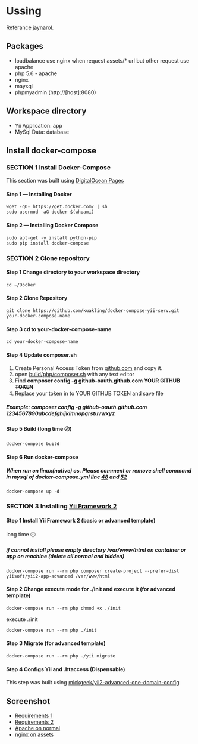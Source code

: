 # Ussing
Referance [jaynarol](https://www.jaynarol.com/docker-compose-part-1/).

## Packages
- loadbalance use nginx when request assets/\* url but other request use apache
- php 5.6 - apache
- nginx
- maysql
- phpmyadmin (http://[host]:8080)

## Workspace directory
- Yii Application: app
- MySql Data: database



## Install docker-compose
### SECTION 1 Install Docker-Compose
This section was built using [DigitalOcean Pages](https://www.digitalocean.com/community/tutorials/how-to-install-and-use-docker-compose-on-ubuntu-14-04)

#### Step 1 — Installing Docker
```
wget -qO- https://get.docker.com/ | sh
sudo usermod -aG docker $(whoami)
```

#### Step 2 — Installing Docker Compose
```
sudo apt-get -y install python-pip
sudo pip install docker-compose
```


### SECTION 2 Clone repository
#### Step 1 Change directory to your workspace directory
```
cd ~/Docker
```

#### Step 2 Clone Repository
```
git clone https://github.com/kuakling/docker-compose-yii-serv.git your-docker-compose-name
```

#### Step 3 cd to your-docker-compose-name
```
cd your-docker-compose-name
```

#### Step 4 Update composer.sh
1. Create Personal Access Token from [github.com](https://github.com/settings/tokens) and copy it.
2. open [build/php/composer.sh](https://github.com/kuakling/docker-compose-yii-serv/blob/master/build/php/composer.sh) with any text editor
4. Find **composer config -g github-oauth.github.com ~~YOUR GITHUB TOKEN~~**
3. Replace your token in to YOUR GITHUB TOKEN and save file

##### Example: composer config -g github-oauth.github.com 1234567890abcdefghijklmnopqrstuvwxyz

#### Step 5 Build (long time :clock8:)
```
docker-compose build
```

#### Step 6 Run docker-compose
##### When run on linux(native) os. Please comment or remove shell command in mysql of docker-compose.yml line [48](https://github.com/kuakling/docker-compose-yii-serv/blob/master/docker-compose.yml#L48) and [52](https://github.com/kuakling/docker-compose-yii-serv/blob/master/docker-compose.yml#L52) 
```
docker-compose up -d
```


### SECTION 3 Installing [Yii Framework 2](http://www.yiiframework.com/)
#### Step 1 Install Yii Framework 2 (basic or advanced template) 
long time :clock8:
##### if cannot install please empty directory /var/www/html on container or app on machine (delete all normal and hidden)
```
docker-compose run --rm php composer create-project --prefer-dist yiisoft/yii2-app-advanced /var/www/html
```

#### Step 2 Change execute mode for ./init and execute it (for advanced template)
```
docker-compose run --rm php chmod +x ./init
```
execute ./init
```
docker-compose run --rm php ./init
```

#### Step 3 Migrate (for advanced template)
```
docker-compose run --rm php ./yii migrate
```

#### Step 4 Configs Yii and .htaccess (Dispensable)
This step was built using [mickgeek/yii2-advanced-one-domain-config](https://github.com/mickgeek/yii2-advanced-one-domain-config)


## Screenshot
* [Requirements 1](https://www.mx7.com/i/dd6/JaMuD4.png)
* [Requirements 2](https://www.mx7.com/i/93e/J8QLln.png)
* [Apache on normal](https://www.mx7.com/i/b18/itoPqk.png)
* [nginx on assets](https://www.mx7.com/i/d43/Qga0Xs.png)
